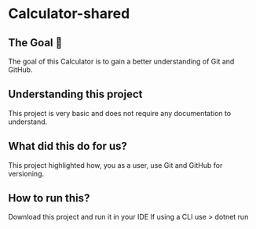 # Calculator-shared
## The Goal 🥳
The goal of this Calculator is to gain a better understanding of Git and GitHub.
## Understanding this project
This project is very basic and does not require any documentation to understand.
## What did this do for us?
This project highlighted how, you as a user, use Git and GitHub for versioning.
## How to run this?
Download this project and run it in your IDE
If using a CLI use > dotnet run
